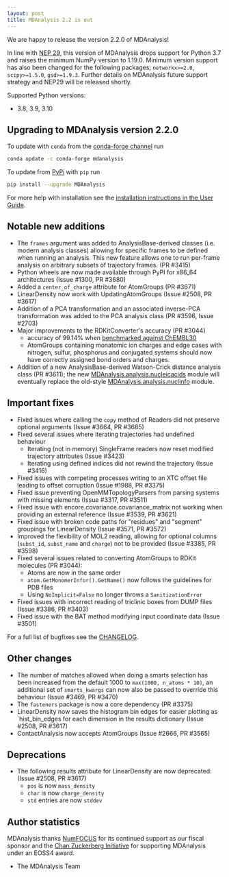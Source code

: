 ```yaml
---
layout: post
title: MDAnalysis 2.2 is out
---
```


We are happy to release the version 2.2.0 of MDAnalysis!

In line with [NEP 29][], this version of MDAnalysis drops support for Python 3.7 and raises the minimum NumPy version to 1.19.0. Minimum version support has also been changed for the following packages; `networkx>=2.0`, `scipy>=1.5.0`, `gsd>=1.9.3`. Further details on MDAnalysis future support strategy and NEP29 will be released shortly.

Supported Python versions:
  - 3.8, 3.9, 3.10


## Upgrading to MDAnalysis version 2.2.0

To update with `conda` from the [conda-forge channel][] run

```bash
conda update -c conda-forge mdanalysis
```

To update from [PyPi][] with `pip` run

```bash
pip install --upgrade MDAnalysis
```

For more help with installation see the [installation instructions in the User Guide][].


## Notable new additions

 - The `frames` argument was added to AnalysisBase-derived classes (i.e. modern analysis classes) allowing for specific frames to be defined when running an analysis. This new feature allows one to run per-frame analysis on arbitrary subsets of trajectory frames. (PR #3415)
 - Python wheels are now made available through PyPI for x86_64 architectures (Issue #1300, PR #3680)
 - Added a `center_of_charge` attribute for AtomGroups (PR #3671)
 - LinearDensity now work with UpdatingAtomGroups (Issue #2508, PR #3617)
 - Addition of a PCA transformation and an associated inverse-PCA transformation was added to the PCA analysis class (PR #3596, Issue #2703)
 - Major improvements to the RDKitConverter's accuracy (PR #3044)
   - accuracy of 99.14% when [benchmarked against ChEMBL30][]
   - AtomGroups containing monatomic ion charges and edge cases with nitrogen, sulfur, phosphorus and conjugated systems should now have correctly assigned bond orders and charges.
 - Addition of a new AnalysisBase-derived Watson-Crick distance analysis class (PR #3611); the new [MDAnalysis.analysis.nucleicacids][] module will eventually replace the old-style [MDAnalysis.analysis.nuclinfo][] module.



## Important fixes

 - Fixed issues where calling the `copy` method of Readers did not preserve optional arguments (Issue #3664, PR #3685)
 - Fixed several issues where iterating trajectories had undefined behaviour
   - Iterating (not in memory) SingleFrame readers now reset modified trajectory attributes (Issue #3423)
   - Iterating using defined indices did not rewind the trajectory (Issue #3416)
 - Fixed issues with competing processes writing to an XTC offset file leading to offset corruption (Issue #1988, PR #3375)
 - Fixed issue preventing OpenMMTopologyParsers from parsing systems with missing elements (Issue #3317, PR #3511)
 - Fixed issue with encore.covariance.covariance_matrix not working when providing an external reference (Issue #3539, PR #3621)
 - Fixed issue with broken code paths for "residues" and "segment" groupings for LinearDensity (Issue #3571, PR #3572)
 - Improved the flexibility of MOL2 reading, allowing for optional columns (`subst_id`, `subst_name` and `charge`) not to be provided (Issue #3385, PR #3598)
 - Fixed several issues related to converting AtomGroups to RDKit molecules (PR #3044):
   - Atoms are now in the same order
   - `atom.GetMonomerInfor().GetName()` now follows the guidelines for PDB files
   - Using `NoImplicit=False` no longer throws a `SanitizationError`
 - Fixed issues with incorrect reading of triclinic boxes from DUMP files (Issue #3386, PR #3403)
 - Fixed issue with the BAT method modifying input coordinate data (Issue #3501)


For a full list of bugfixes see the [CHANGELOG][].


## Other changes

 - The number of matches allowed when doing a smarts selection has been increased from the default
   1000 to `max(1000, n_atoms * 10)`, an additional set of `smarts_kwargs` can now also be passed
   to override this behaviour (Issue #3469, PR #3470)
 - The `fasteners` package is now a core dependency (PR #3375)
 - LinearDensity now saves the histogram bin edges for easier plotting as `hist_bin_edges for
   each dimension in the results dictionary (Issue #2508, PR #3617)
 - ContactAnalysis now accepts AtomGroups (Issue #2666, PR #3565)


## Deprecations

 - The following results attribute for LinearDensity are now deprecated: (Issue #2508, PR #3617)
   - `pos` is now `mass_density`
   - `char` is now `charge_density`
   - `std` entries are now `stddev`


## Author statistics



MDAnalysis thanks [NumFOCUS][] for its continued support as our fiscal sponsor and the [Chan Zuckerberg Initiative][] for supporting MDAnalysis under an EOSS4 award.

- The MDAnalysis Team


[installation instructions in the User Guide]: https://userguide.mdanalysis.org/stable/installation.html
[conda-forge channel]: https://anaconda.org/conda-forge/mdanalysis
[PyPi]: https://pypi.org/project/MDAnalysis/
[NumFOCUS]: https://www.numfocus.org
[CHANGELOG]: https://github.com/MDAnalysis/mdanalysis/blob/release-2.2.0/package/CHANGELOG
[NEP 29]: https://numpy.org/neps/nep-0029-deprecation_policy.html
[benchmarked against ChEMBL30]: https://github.com/MDAnalysis/RDKitConverter-benchmark
[MDAnalysis.analysis.nucleicacids]: https://docs.mdanalysis.org/2.2.0/documentation_pages/analysis/nucleicacids.html
[MDAnalysis.analysis.nuclinfo]: https://docs.mdanalysis.org/2.2.0/documentation_pages/analysis/nuclinfo.html
[Chan Zuckerberg Initiative]: https://chanzuckerberg.com/
